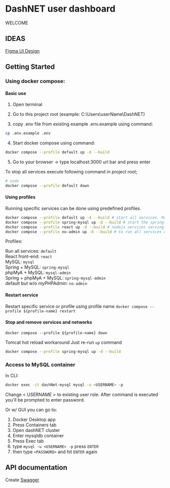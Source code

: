 # DashNET user dashboard

WELCOME

## IDEAS

[Figma UI Design](https://www.figma.com/file/5gYGYXs1BT93FdimScGZBo/DashNET?type=design&node-id=0%3A1&mode=design&t=Qkd4mO0Bza1LK9kD-1)

## Getting Started

### Using docker compose:

#### Basic use

1. Open terminal

2. Go to this project root (example: C:\Users\userName\DashNET)

3. copy .env file from existing example .env.example using command:

```bash
cp .env.example .env
```

4. Start docker compose using command:

```bash
docker compose --profile default up -d --build
```

5. Go to your browser -> type localhost:3000 url bar and press enter

To stop all services execute following command in project root;

```bash
# sudo
docker compose --profile default down

```

#### Using profiles

Running specific services can be done using predefined profiles.

```bash
docker compose --profile default up -d --build # start all services. Run compose in detached mode (-d)
docker compose --profile spring-mysql up -d --build # start the spring-be and mysqldb services (spring-be depends on mysqldb service)
docker compose --profile react up -d --build # nodejs services serving fe
docker compose --profile no-admin up -d --build # to run all services except phpMyAdmin.
```

Profiles: <br>

Run all services: `default` <br>
React front-end: `react` <br>
MySQL: 			 `mysql` <br>
Spring + MySQL:  `spring-mysql` <br>
phpMyA + MySQL:  `mysql-admin` <br>
Spring + phpMyA + MySQL:  `spring-mysql-admin` <br>
default but w/o myPHPAdmin:  `no-admin` <br>

#### Restart service
Restart specific service or profile using profile name
`docker compose --profile ${profile-name} restart`

#### Stop and remove services and networks
`docker compose --profile ${profile-name} down`

Tomcat hot reload workaround
Just re-run `up` command
```bash
docker compose --profile spring-mysql up -d --build
```

### Access to MySQL container

In CLI:

```bash
docker exec -it dashNet-mysql mysql -u <USERNAME> -p
```

Change < USERNAME > to existing user role.
After command is executed you'll be prompted to enter password.

Or w/ GUI you can go to:
1. Docker Desktop app
2. Press Containers tab
3. Open dashNET cluster
4. Enter mysqldb container
5. Press Exec tab
6. type `mysql -u <USERNAME> -p` press `ENTER`
7. then type `<PASSWORD>` and hit `ENTER` again

## API documentation

Create [Swagger](https://swagger.io/)

